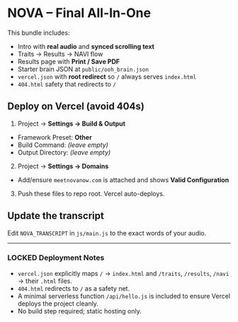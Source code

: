 
# NOVA – Final All-In-One

This bundle includes:
- Intro with **real audio** and **synced scrolling text**
- Traits → Results → NAVI flow
- Results page with **Print / Save PDF**
- Starter brain JSON at `public/ooh_brain.json`
- `vercel.json` with **root redirect** so `/` always serves `index.html`
- `404.html` safety that redirects to `/`

## Deploy on Vercel (avoid 404s)
1) Project → **Settings → Build & Output**
- Framework Preset: **Other**
- Build Command: *(leave empty)*
- Output Directory: *(leave empty)*

2) Project → **Settings → Domains**
- Add/ensure `meetnovanow.com` is attached and shows **Valid Configuration**

3) Push these files to repo root. Vercel auto-deploys.

## Update the transcript
Edit `NOVA_TRANSCRIPT` in `js/main.js` to the exact words of your audio.


---
### LOCKED Deployment Notes
- `vercel.json` explicitly maps `/` → `index.html` and `/traits`, `/results`, `/navi` → their `.html` files.
- `404.html` redirects to `/` as a safety net.
- A minimal serverless function `/api/hello.js` is included to ensure Vercel deploys the project cleanly.
- No build step required; static hosting only.
